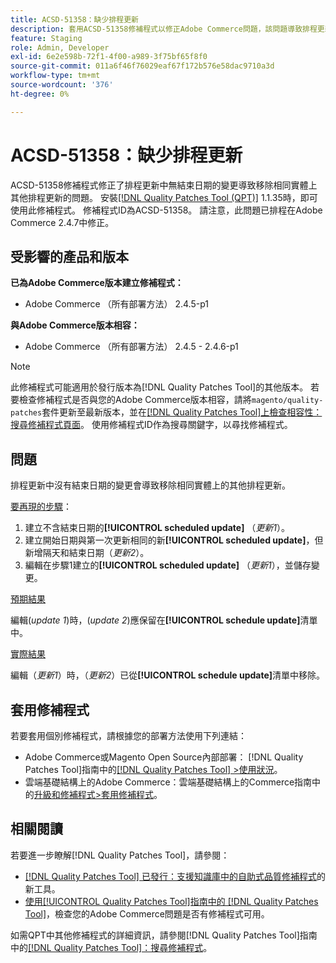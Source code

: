 ```yaml
---
title: ACSD-51358：缺少排程更新
description: 套用ACSD-51358修補程式以修正Adobe Commerce問題，該問題導致排程更新中的變更在沒有結束日期的情況下移除相同實體上的其他排程更新。
feature: Staging
role: Admin, Developer
exl-id: 6e2e598b-72f1-4f00-a989-3f75bf65f8f0
source-git-commit: 011a6f46f76029eaf67f172b576e58dac9710a3d
workflow-type: tm+mt
source-wordcount: '376'
ht-degree: 0%

---
```


# ACSD-51358：缺少排程更新

ACSD-51358修補程式修正了排程更新中無結束日期的變更導致移除相同實體上其他排程更新的問題。 安裝[[!DNL Quality Patches Tool (QPT)]](https://experienceleague.adobe.com/en/docs/commerce-operations/tools/quality-patches-tool/quality-patches-tool-to-self-serve-quality-patches) 1.1.35時，即可使用此修補程式。 修補程式ID為ACSD-51358。 請注意，此問題已排程在Adobe Commerce 2.4.7中修正。

## 受影響的產品和版本

**已為Adobe Commerce版本建立修補程式：**

* Adobe Commerce （所有部署方法） 2.4.5-p1

**與Adobe Commerce版本相容：**

* Adobe Commerce （所有部署方法） 2.4.5 - 2.4.6-p1

>[!NOTE]
>
>此修補程式可能適用於發行版本為[!DNL Quality Patches Tool]的其他版本。 若要檢查修補程式是否與您的Adobe Commerce版本相容，請將`magento/quality-patches`套件更新至最新版本，並在[[!DNL Quality Patches Tool]上檢查相容性：搜尋修補程式頁面](https://experienceleague.adobe.com/tools/commerce-quality-patches/index.html)。 使用修補程式ID作為搜尋關鍵字，以尋找修補程式。

## 問題

排程更新中沒有結束日期的變更會導致移除相同實體上的其他排程更新。

<u>要再現的步驟</u>：

1. 建立不含結束日期的&#x200B;**[!UICONTROL scheduled update]** （*更新1*）。
1. 建立開始日期與第一次更新相同的新&#x200B;**[!UICONTROL scheduled update]**，但新增隔天和結束日期（*更新2*）。
1. 編輯在步驟1建立的&#x200B;**[!UICONTROL scheduled update]** （*更新1*），並儲存變更。

<u>預期結果</u>

編輯(*update 1*)時，(*update 2*)應保留在&#x200B;**[!UICONTROL schedule update]**&#x200B;清單中。

<u>實際結果</u>

編輯（*更新1*）時，（*更新2*）已從&#x200B;**[!UICONTROL schedule update]**&#x200B;清單中移除。

## 套用修補程式

若要套用個別修補程式，請根據您的部署方法使用下列連結：

* Adobe Commerce或Magento Open Source內部部署： [!DNL Quality Patches Tool]指南中的[[!DNL Quality Patches Tool] >使用狀況](/help/tools/quality-patches-tool/usage.md)。
* 雲端基礎結構上的Adobe Commerce：雲端基礎結構上的Commerce指南中的[升級和修補程式>套用修補程式](https://experienceleague.adobe.com/docs/commerce-cloud-service/user-guide/develop/upgrade/apply-patches.html)。

## 相關閱讀

若要進一步瞭解[!DNL Quality Patches Tool]，請參閱：

* [[!DNL Quality Patches Tool] 已發行：支援知識庫中的自助式品質修補程式](https://experienceleague.adobe.com/en/docs/commerce-operations/tools/quality-patches-tool/quality-patches-tool-to-self-serve-quality-patches)的新工具。
* [使用[!UICONTROL Quality Patches Tool]指南中的 [!DNL Quality Patches Tool]](/help/tools/quality-patches-tool/patches-available-in-qpt/check-patch-for-magento-issue-with-magento-quality-patches.md)，檢查您的Adobe Commerce問題是否有修補程式可用。


如需QPT中其他修補程式的詳細資訊，請參閱[!DNL Quality Patches Tool]指南中的[[!DNL Quality Patches Tool]：搜尋修補程式](<https://experienceleague.adobe.com/tools/commerce-quality-patches/index.html>)。

